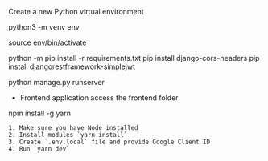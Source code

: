 Create a new Python virtual environment

python3 -m venv env

source env/bin/activate

python -m pip install -r requirements.txt
pip install django-cors-headers
pip install djangorestframework-simplejwt

python manage.py runserver


 - Frontend application
access the frontend folder

npm install -g yarn

    1. Make sure you have Node installed
    2. Install modules `yarn install`
    3. Create `.env.local` file and provide Google Client ID
    4. Run `yarn dev`
